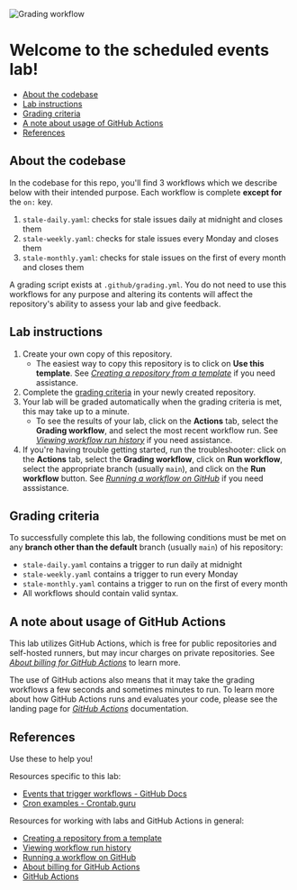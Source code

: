 ![Grading workflow](https://github.com/hectorsector/fictional-spoon/actions/workflows/grading.yml/badge.svg)

# Welcome to the scheduled events lab!
- [About the codebase](#about-the-codebase)
- [Lab instructions](#lab-instructions)
- [Grading criteria](#grading-criteria)
- [A note about usage of GitHub Actions](#a-note-about-usage-of-github-actions)
- [References](#references)

## About the codebase
In the codebase for this repo, you'll find 3 workflows which we describe below with their intended purpose. Each workflow is complete **except for** the `on:` key.
1. `stale-daily.yaml`: checks for stale issues daily at midnight and closes them
2. `stale-weekly.yaml`: checks for stale issues every Monday and closes them
3. `stale-monthly.yaml`: checks for stale issues on the first of every month and closes them

A grading script exists at `.github/grading.yml`. You do not need to use this workflows for any purpose and altering its contents will affect the repository's ability to assess your lab and give feedback.

## Lab instructions

1. Create your own copy of this repository.
   - The easiest way to copy this repository is to click on **Use this template**. See *[Creating a repository from a template]* if you need assistance.
2. Complete the [grading criteria](#grading-criteria) in your newly created repository.
3. Your lab will be graded automatically when the grading criteria is met, this may take up to a minute.
   - To see the results of your lab, click on the **Actions** tab, select the **Grading workflow**, and select the most recent workflow run. See *[Viewing workflow run history]* if you need assistance. 
4. If you're having trouble getting started, run the troubleshooter: click on the **Actions** tab, select the **Grading workflow**, click on **Run workflow**, select the appropriate branch (usually `main`), and click on the **Run workflow** button. See *[Running a workflow on GitHub]* if you need asssistance.


## Grading criteria
 To successfully complete this lab, the following conditions must be met on any **branch other than the default** branch (usually `main`) of his repository:
- `stale-daily.yaml` contains a trigger to run daily at midnight
- `stale-weekly.yaml` contains a trigger to run every Monday
- `stale-monthly.yaml` contains a trigger to run on the first of every month
- All workflows should contain valid syntax.

## A note about usage of GitHub Actions
This lab utilizes GitHub Actions, which is free for public repositories and self-hosted runners, but may incur charges on private repositories. See *[About billing for GitHub Actions]* to learn more.

The use of GitHub actions also means that it may take the grading workflows a few seconds and sometimes minutes to run. To learn more about how GitHub Actions runs and evaluates your code, please see the landing page for *[GitHub Actions]* documentation.

## References
Use these to help you!

Resources specific to this lab:
- [Events that trigger workflows - GitHub Docs]
- [Cron examples - Crontab.guru]

Resources for working with labs and GitHub Actions in general:
- [Creating a repository from a template]
- [Viewing workflow run history]
- [Running a workflow on GitHub]
- [About billing for GitHub Actions]
- [GitHub Actions]


<!-- 
Links used throughout this README: 
-->
[Events that trigger workflows - GitHub Docs]: https://docs.github.com/en/free-pro-team@latest/actions/reference/events-that-trigger-workflows#schedule
[Cron examples - Crontab.guru]: https://crontab.guru/examples.html
[Creating a repository from a template]:                        https://docs.github.com/en/github/creating-cloning-and-archiving-repositories/creating-a-repository-from-a-template
[Viewing workflow run history]:                                 https://docs.github.com/en/actions/managing-workflow-runs/viewing-workflow-run-history
[Running a workflow on GitHub]:                                 https://docs.github.com/en/actions/managing-workflow-runs/manually-running-a-workflow#running-a-workflow-on-github
[About billing for GitHub Actions]:                             https://docs.github.com/en/github/setting-up-and-managing-billing-and-payments-on-github/about-billing-for-github-actions
[GitHub Actions]:                                               https://docs.github.com/en/actions
